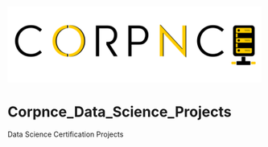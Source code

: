 <a href="https://corpnce.com/"><img src="Corpnce-02.png"></img></a>
# Corpnce_Data_Science_Projects

Data Science Certification Projects
